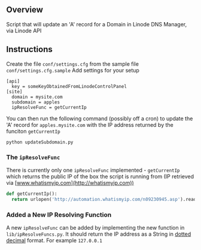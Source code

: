 Overview
-----
Script that will update an 'A' record for a Domain in Linode DNS Manager, via Linode API

Instructions
-----
Create the file `conf/settings.cfg` from the sample file `conf/settings.cfg.sample`
Add settings for your setup

```
[api]
  key = someKeyObtainedFromLinodeControlPanel
[site]
  domain = mysite.com
  subdomain = apples
  ipResolveFunc = getCurrentIp
```

You can then run the following command (possibly off a cron) to update the 'A' record for `apples.mysite.com` with the IP address returned by the funciton `getCurrentIp`

```
python updateSubdomain.py
```

### The `ipResolveFunc`

There is currently only one `ipResolveFunc` implemented - `getCurrentIp` which returns the public IP of the box the script is running from (IP retrieved via [www.whatismyip.com](http://whatismyip.com))
```Python
def getCurrentIp():
  return urlopen('http://automation.whatismyip.com/n09230945.asp').read()  
```
### Added a New IP Resolving Function
A new `ipResolveFunc` can be added by implementing the new function in `lib/ipResolveFuncs.py`. It should return the IP address as a String in [dotted decimal](http://en.wikipedia.org/wiki/Dotted_decimal) format. For example `127.0.0.1`

